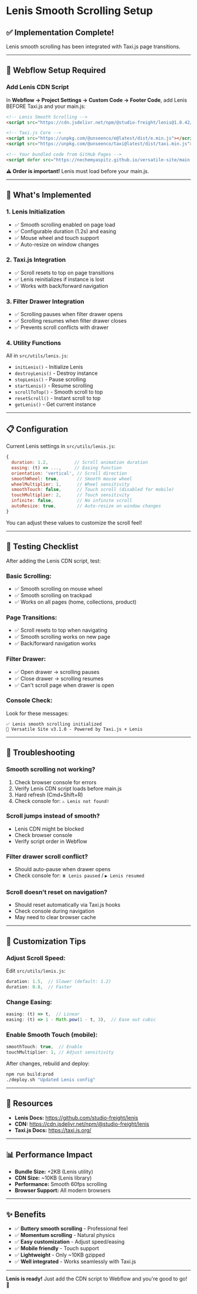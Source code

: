 # Lenis Smooth Scrolling Setup

## ✅ Implementation Complete!

Lenis smooth scrolling has been integrated with Taxi.js page transitions.

---

## 🚀 Webflow Setup Required

### **Add Lenis CDN Script**

In **Webflow → Project Settings → Custom Code → Footer Code**, add Lenis BEFORE Taxi.js and your main.js:

```html
<!-- Lenis Smooth Scrolling -->
<script src="https://cdn.jsdelivr.net/npm/@studio-freight/lenis@1.0.42/dist/lenis.min.js"></script>

<!-- Taxi.js Core -->
<script src="https://unpkg.com/@unseenco/e@latest/dist/e.min.js"></script>
<script src="https://unpkg.com/@unseenco/taxi@latest/dist/taxi.min.js"></script>

<!-- Your bundled code from GitHub Pages -->
<script defer src="https://nechemyaspitz.github.io/versatile-site/main.js"></script>
```

**⚠️ Order is important!** Lenis must load before your main.js.

---

## 🎯 What's Implemented

### **1. Lenis Initialization**
- ✅ Smooth scrolling enabled on page load
- ✅ Configurable duration (1.2s) and easing
- ✅ Mouse wheel and touch support
- ✅ Auto-resize on window changes

### **2. Taxi.js Integration**
- ✅ Scroll resets to top on page transitions
- ✅ Lenis reinitializes if instance is lost
- ✅ Works with back/forward navigation

### **3. Filter Drawer Integration**
- ✅ Scrolling pauses when filter drawer opens
- ✅ Scrolling resumes when filter drawer closes
- ✅ Prevents scroll conflicts with drawer

### **4. Utility Functions**
All in `src/utils/lenis.js`:
- `initLenis()` - Initialize Lenis
- `destroyLenis()` - Destroy instance
- `stopLenis()` - Pause scrolling
- `startLenis()` - Resume scrolling
- `scrollToTop()` - Smooth scroll to top
- `resetScroll()` - Instant scroll to top
- `getLenis()` - Get current instance

---

## 📋 Configuration

Current Lenis settings in `src/utils/lenis.js`:

```javascript
{
  duration: 1.2,          // Scroll animation duration
  easing: (t) => ...,     // Easing function
  orientation: 'vertical', // Scroll direction
  smoothWheel: true,       // Smooth mouse wheel
  wheelMultiplier: 1,      // Wheel sensitivity
  smoothTouch: false,      // Touch scroll (disabled for mobile)
  touchMultiplier: 2,      // Touch sensitivity
  infinite: false,         // No infinite scroll
  autoResize: true,        // Auto-resize on window changes
}
```

You can adjust these values to customize the scroll feel!

---

## 🧪 Testing Checklist

After adding the Lenis CDN script, test:

### **Basic Scrolling:**
- ✅ Smooth scrolling on mouse wheel
- ✅ Smooth scrolling on trackpad
- ✅ Works on all pages (home, collections, product)

### **Page Transitions:**
- ✅ Scroll resets to top when navigating
- ✅ Smooth scrolling works on new page
- ✅ Back/forward navigation works

### **Filter Drawer:**
- ✅ Open drawer → scrolling pauses
- ✅ Close drawer → scrolling resumes
- ✅ Can't scroll page when drawer is open

### **Console Check:**
Look for these messages:
```
✅ Lenis smooth scrolling initialized
🚕 Versatile Site v3.1.0 - Powered by Taxi.js + Lenis
```

---

## 🐛 Troubleshooting

### **Smooth scrolling not working?**
1. Check browser console for errors
2. Verify Lenis CDN script loads before main.js
3. Hard refresh (Cmd+Shift+R)
4. Check console for: `⚠️ Lenis not found!`

### **Scroll jumps instead of smooth?**
- Lenis CDN might be blocked
- Check browser console
- Verify script order in Webflow

### **Filter drawer scroll conflict?**
- Should auto-pause when drawer opens
- Check console for: `⏸️ Lenis paused` / `▶️ Lenis resumed`

### **Scroll doesn't reset on navigation?**
- Should reset automatically via Taxi.js hooks
- Check console during navigation
- May need to clear browser cache

---

## 🎨 Customization Tips

### **Adjust Scroll Speed:**
Edit `src/utils/lenis.js`:
```javascript
duration: 1.5,  // Slower (default: 1.2)
duration: 0.8,  // Faster
```

### **Change Easing:**
```javascript
easing: (t) => t,  // Linear
easing: (t) => 1 - Math.pow(1 - t, 3),  // Ease out cubic
```

### **Enable Smooth Touch (mobile):**
```javascript
smoothTouch: true,  // Enable
touchMultiplier: 1, // Adjust sensitivity
```

After changes, rebuild and deploy:
```bash
npm run build:prod
./deploy.sh "Updated Lenis config"
```

---

## 🔗 Resources

- **Lenis Docs:** https://github.com/studio-freight/lenis
- **CDN:** https://cdn.jsdelivr.net/npm/@studio-freight/lenis
- **Taxi.js Docs:** https://taxi.js.org/

---

## 📊 Performance Impact

- **Bundle Size:** +2KB (Lenis utility)
- **CDN Size:** ~10KB (Lenis library)
- **Performance:** Smooth 60fps scrolling
- **Browser Support:** All modern browsers

---

## ✨ Benefits

- ✅ **Buttery smooth scrolling** - Professional feel
- ✅ **Momentum scrolling** - Natural physics
- ✅ **Easy customization** - Adjust speed/easing
- ✅ **Mobile friendly** - Touch support
- ✅ **Lightweight** - Only ~10KB gzipped
- ✅ **Well integrated** - Works seamlessly with Taxi.js

---

**Lenis is ready!** Just add the CDN script to Webflow and you're good to go! 🚀


